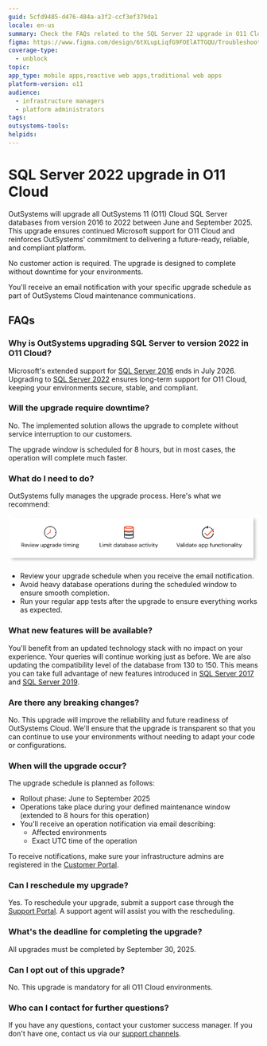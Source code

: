 ```yaml
---
guid: 5cfd9485-d476-484a-a3f2-ccf3ef379da1
locale: en-us
summary: Check the FAQs related to the SQL Server 22 upgrade in O11 Cloud.
figma: https://www.figma.com/design/6tXLupLiqfG9FOElATTGQU/Troubleshooting?node-id=5594-247&t=wdMEwcdmLXvJQ8yy-1
coverage-type:
  - unblock
topic: 
app_type: mobile apps,reactive web apps,traditional web apps
platform-version: o11
audience:
  - infrastructure managers
  - platform administrators
tags: 
outsystems-tools: 
helpids:
---
```


# SQL Server 2022 upgrade in O11 Cloud

OutSystems will upgrade all OutSystems 11 (O11) Cloud SQL Server databases from version 2016 to 2022 between June and September 2025. This upgrade ensures continued Microsoft support for O11 Cloud and reinforces OutSystems' commitment to delivering a future-ready, reliable, and compliant platform.

No customer action is required. The upgrade is designed to complete without downtime for your environments.

You'll receive an email notification with your specific upgrade schedule as part of OutSystems Cloud maintenance communications.

## FAQs

### Why is OutSystems upgrading SQL Server to version 2022 in O11 Cloud?

Microsoft's extended support for [SQL Server 2016](https://learn.microsoft.com/en-us/lifecycle/products/sql-server-2016) ends in July 2026\. Upgrading to [SQL Server 2022](https://learn.microsoft.com/en-us/lifecycle/products/sql-server-2022) ensures long-term support for O11 Cloud, keeping your environments secure, stable, and compliant.

### Will the upgrade require downtime?

No. The implemented solution allows the upgrade to complete without service interruption to our customers.

<div class="info" markdown="1">

The upgrade window is scheduled for 8 hours, but in most cases, the operation will complete much faster.  

</div>

### What do I need to do?

OutSystems fully manages the upgrade process. Here's what we recommend:

![Diagram showing recommendations for SQL Server upgrade: Review upgrade timing, limit database activity, validate app functionality.](images/sql-server-update-recommendation-diag.png "SQL Server Upgrade Recommendations")

* Review your upgrade schedule when you receive the email notification.  
* Avoid heavy database operations during the scheduled window to ensure smooth completion.  
* Run your regular app tests after the upgrade to ensure everything works as expected.

### What new features will be available?

You'll benefit from an updated technology stack with no impact on your experience. Your queries will continue working just as before. We are also updating the compatibility level of the database from 130 to 150. This means you can take full advantage of new features introduced in [SQL Server 2017](https://learn.microsoft.com/en-us/sql/sql-server/what-s-new-in-sql-server-2017?view=sql-server-ver17) and [SQL Server 2019](https://learn.microsoft.com/en-us/sql/sql-server/what-s-new-in-sql-server-2019?view=sql-server-ver15).

### Are there any breaking changes?

No. This upgrade will improve the reliability and future readiness of OutSystems Cloud. We'll ensure that the upgrade is transparent so that you can continue to use your environments without needing to adapt your code or configurations.

### When will the upgrade occur?

The upgrade schedule is planned as follows:

* Rollout phase: June to September 2025  
* Operations take place during your defined maintenance window (extended to 8 hours for this operation)  
* You'll receive an operation notification via email describing:  
    * Affected environments  
    * Exact UTC time of the operation

<div class="info" markdown="1">

To receive notifications, make sure your infrastructure admins are registered in the [Customer Portal](../../community/customer-portal.md).

</div>

### Can I reschedule my upgrade?

Yes. To reschedule your upgrade, submit a support case through the [Support Portal](https://success.outsystems.com/support/home/). A support agent will assist you with the rescheduling.

### What's the deadline for completing the upgrade?

All upgrades must be completed by September 30, 2025.

### Can I opt out of this upgrade?

No. This upgrade is mandatory for all O11 Cloud environments.

### Who can I contact for further questions?

If you have any questions, contact your customer success manager. If you don't have one, contact us via our [support channels](https://www.outsystems.com/legal/success/support-terms-and-service-level-agreements-sla-of-the-outsystems-software/#contact-channels).
